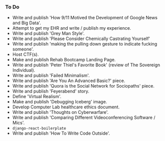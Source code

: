 ### To Do
- Write and publish 'How 9/11 Motived the Development of Google News and Big Data'.
- Attempt to get my EHR and write / publish my experience.
- Write and publish 'Grey Man Style'.
- Write and publish 'Please Consider Chemically Castrating Yourself'
- Write and publish 'making the pulling down gesture to indicate fucking someone'.
- Host CTF(s).
- Make and publish Rehab Bootcamp Landing Page.
- Write and publish 'Peter Thiel's Favorite Book' (review of The Sovereign Individual).
- Write and publish 'Failed Minimalism'.
- Write and publish 'Are You An Advanced Basic?' piece.
- Write and publish 'Quora is the Social Network for Sociopaths' piece.
- Write and publish 'Feyerabend' story.
- Define 'Virtual Realism'.
- Make and publish 'Debugging Iceberg' image.
- Develop Computer Lab healthcare ethics document.
- Write and publish 'Thoughts on Cyberwarfare'.
- Write and publish 'Comparing Different Videoconferencing Software / Mics'.
- `django-react-boilerplate`
- Write and publish 'How To Write Code Outside'.
